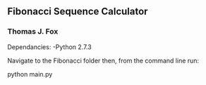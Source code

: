 ## Fibonacci Sequence Calculator ##

### Thomas J. Fox ###

Dependancies:
-Python 2.7.3

Navigate to the Fibonacci folder then, from the command line run:

  python main.py
